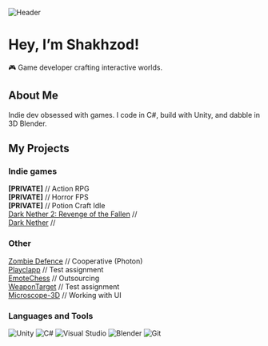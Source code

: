 ![Header](https://github.com/ShakhzodHD/ShahzodHD/blob/main/assets/newHeader.png) 
# Hey, I’m Shakhzod!  
🎮 Game developer crafting interactive worlds.

## About Me  
Indie dev obsessed with games. I code in C#, build with Unity, and dabble in 3D Blender.

## My Projects
### Indie games
**[PRIVATE]** // Action RPG <br>
**[PRIVATE]** // Horror FPS <br>
**[PRIVATE]** // Potion Craft Idle <br>
[Dark Nether 2: Revenge of the Fallen](https://github.com/ShakhzodHD/DarkNether2) // <br> 
[Dark Nether](https://github.com/ShakhzodHD/DarkNether) // <br> 
### Other 
[Zombie Defence](https://github.com/ShakhzodHD/Zombie-Defence) // Cooperative (Photon)  <br> 
[Playclapp](https://github.com/ShakhzodHD/Playclapp) // Test assignment  <br> 
[EmoteChess](https://github.com/ShakhzodHD/EmoteChess) // Outsourcing  <br> 
[WeaponTarget](https://github.com/ShakhzodHD/WeaponTarget) // Test assignment  <br> 
[Microscope-3D](https://github.com/ShakhzodHD/Microscope-3D) // Working with UI <br> 
### Languages and Tools
![Unity](https://img.shields.io/badge/Unity-000000?style=for-the-badge&logo=unity&logoColor=white)
![C#](https://img.shields.io/badge/C%23-239120?style=for-the-badge&logo=c-sharp&logoColor=white)
![Visual Studio](https://img.shields.io/badge/Visual%20Studio-5C2D91?style=for-the-badge&logo=visual-studio&logoColor=white)
![Blender](https://img.shields.io/badge/Blender-F5792A?style=for-the-badge&logo=blender&logoColor=white)
![Git](https://img.shields.io/badge/Git-F05032?style=for-the-badge&logo=git&logoColor=white)
<!---
### I'm working on:
[Dark Nether 2: Revenge of the Fallen](https://github.com/ShakhzodHD/DarkNether2)
-->
